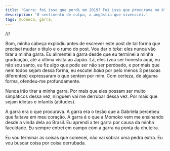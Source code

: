 ```yaml
---
title: 'Garra: foi isso que perdi em 2019? Foi isso que procurava no blog?'
description: 'O sentimento de culpa, a angústia que vivenciei.'
tags: mudanca, garra, 
---
```


///

Bom, minha cabeça explodiu antes de escrever este post de tal forma que precisei
mudar o título e o rumo do post. Vou dar o *take*: eles nunca vão tirar a minha
garra. Eu alimentei a garra desde que eu terminei a minha graduação, até a
última visita ao Japão. Lá, eles (vou ser honesto aqui, eu não sou santo, eu fiz
algo que pode ser não ser perdoado, e por mais que nem todos sejam dessa forma,
eu escutei *baka* por pelo menos 3 pessoas diferentes) expressaram o que sentem
por mim. Com certeza, de alguma forma, ofendeu-me profundamente.

Nunca irão tirar a minha garra. Por mais que eles possam ser muito simpáticos
dessa vez, ninguém vai me derrubar dessa vez. Por mais que sejam idiotas e
infantis (atitudes).

A garra era o que procurava. A garra era o tesão que a Gabriela percebeu que
faltava em meu coração. A garra é o que a Momoko vem me ensinando desde a
vinda dela ao Brasil. Eu aprendi a ter garra por causa da minha faculdade. Eu
sempre entrei em campo com a garra na ponta da chuteira.

Eu vou terminar as coisas que comecei, não vai sobrar uma pedra extra. Eu vou
buscar coisa por coisa derrubada.
